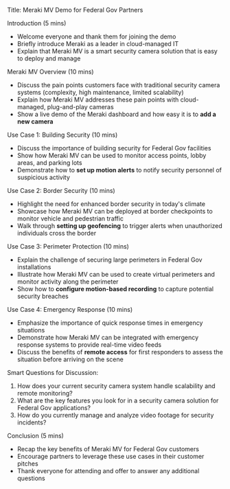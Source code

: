 Title: Meraki MV Demo for Federal Gov Partners

Introduction (5 mins)
- Welcome everyone and thank them for joining the demo
- Briefly introduce Meraki as a leader in cloud-managed IT
- Explain that Meraki MV is a smart security camera solution that is easy to deploy and manage

Meraki MV Overview (10 mins)
- Discuss the pain points customers face with traditional security camera systems (complexity, high maintenance, limited scalability)
- Explain how Meraki MV addresses these pain points with cloud-managed, plug-and-play cameras
- Show a live demo of the Meraki dashboard and how easy it is to **add a new camera**

Use Case 1: Building Security (10 mins)
- Discuss the importance of building security for Federal Gov facilities
- Show how Meraki MV can be used to monitor access points, lobby areas, and parking lots
- Demonstrate how to **set up motion alerts** to notify security personnel of suspicious activity

Use Case 2: Border Security (10 mins)
- Highlight the need for enhanced border security in today's climate
- Showcase how Meraki MV can be deployed at border checkpoints to monitor vehicle and pedestrian traffic
- Walk through **setting up geofencing** to trigger alerts when unauthorized individuals cross the border

Use Case 3: Perimeter Protection (10 mins)
- Explain the challenge of securing large perimeters in Federal Gov installations
- Illustrate how Meraki MV can be used to create virtual perimeters and monitor activity along the perimeter
- Show how to **configure motion-based recording** to capture potential security breaches

Use Case 4: Emergency Response (10 mins)
- Emphasize the importance of quick response times in emergency situations
- Demonstrate how Meraki MV can be integrated with emergency response systems to provide real-time video feeds
- Discuss the benefits of **remote access** for first responders to assess the situation before arriving on the scene

Smart Questions for Discussion:
1. How does your current security camera system handle scalability and remote monitoring?
2. What are the key features you look for in a security camera solution for Federal Gov applications?
3. How do you currently manage and analyze video footage for security incidents?

Conclusion (5 mins)
- Recap the key benefits of Meraki MV for Federal Gov customers
- Encourage partners to leverage these use cases in their customer pitches
- Thank everyone for attending and offer to answer any additional questions